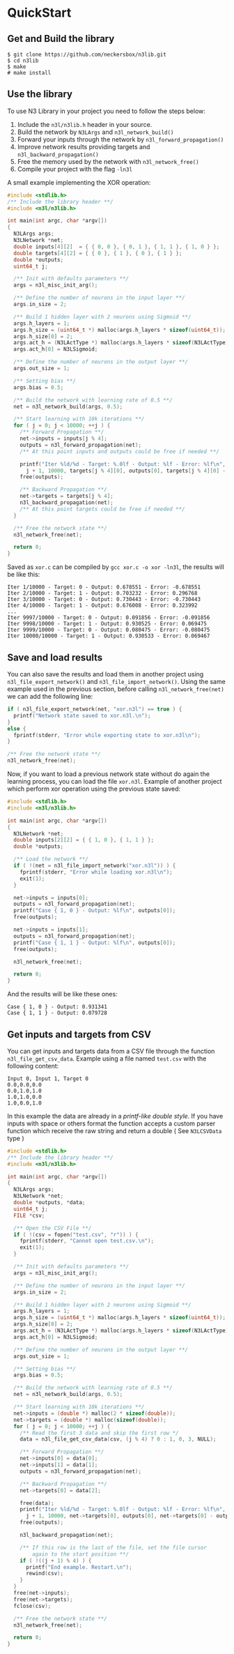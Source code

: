 # QuickStart

## Get and Build the library

```
$ git clone https://github.com/neckersbox/n3lib.git
$ cd n3lib
$ make
# make install
```

## Use the library

To use N3 Library in your project you need to follow the steps below:

1. Include the `n3l/n3lib.h` header in your source.
2. Build the network by `N3LArgs` and `n3l_network_build()`
3. Forward your inputs through the network by `n3l_forward_propagation()`
4. Improve network results providing targets and `n3l_backward_propagation()`
5. Free the memory used by the network with `n3l_network_free()`
6. Compile your project with the flag `-ln3l`

A small example implementing the XOR operation:
```C
#include <stdlib.h>
/** Include the library header **/
#include <n3l/n3lib.h>

int main(int argc, char *argv[])
{
  N3LArgs args;
  N3LNetwork *net;
  double inputs[4][2]  = { { 0, 0 }, { 0, 1 }, { 1, 1 }, { 1, 0 } };
  double targets[4][2] = { { 0 }, { 1 }, { 0 }, { 1 } };
  double *outputs;
  uint64_t j;

  /** Init with defaults parameters **/
  args = n3l_misc_init_arg();

  /** Define the number of neurons in the input layer **/
  args.in_size = 2;

  /** Build 1 hidden layer with 2 neurons using Sigmoid **/
  args.h_layers = 1;
  args.h_size = (uint64_t *) malloc(args.h_layers * sizeof(uint64_t));
  args.h_size[0] = 2;
  args.act_h = (N3LActType *) malloc(args.h_layers * sizeof(N3LActType));
  args.act_h[0] = N3LSigmoid;

  /** Define the number of neurons in the output layer **/
  args.out_size = 1;

  /** Setting bias **/
  args.bias = 0.5;

  /** Build the network with learning rate of 0.5 **/
  net = n3l_network_build(args, 0.5);

  /** Start learning with 10k iterations **/
  for ( j = 0; j < 10000; ++j ) {
    /** Forward Propagation **/
    net->inputs = inputs[j % 4];
    outputs = n3l_forward_propagation(net);
    /** At this point inputs and outputs could be free if needed **/

    printf("Iter %ld/%d - Target: %.0lf - Output: %lf - Error: %lf\n",
      j + 1, 10000, targets[j % 4][0], outputs[0], targets[j % 4][0] - outputs[0]);
    free(outputs);

    /** Backward Propagation **/
    net->targets = targets[j % 4];
    n3l_backward_propagation(net);
    /** At this point targets could be free if needed **/
  }

  /** Free the network state **/
  n3l_network_free(net);

  return 0;
}
```

Saved as `xor.c` can be compiled by `gcc xor.c -o xor -ln3l`, the results will be like this:

```
Iter 1/10000 - Target: 0 - Output: 0.678551 - Error: -0.678551
Iter 2/10000 - Target: 1 - Output: 0.703232 - Error: 0.296768
Iter 3/10000 - Target: 0 - Output: 0.730443 - Error: -0.730443
Iter 4/10000 - Target: 1 - Output: 0.676008 - Error: 0.323992
...
Iter 9997/10000 - Target: 0 - Output: 0.091856 - Error: -0.091856
Iter 9998/10000 - Target: 1 - Output: 0.930525 - Error: 0.069475
Iter 9999/10000 - Target: 0 - Output: 0.080475 - Error: -0.080475
Iter 10000/10000 - Target: 1 - Output: 0.930533 - Error: 0.069467
```

## Save and load results

You can also save the results and load them in another project using `n3l_file_export_network()` and `n3l_file_import_network()`.
Using the same example used in the previous section, before calling `n3l_network_free(net)` we can add the following line:

```C
if ( n3l_file_export_network(net, "xor.n3l") == true ) {
  printf("Network state saved to xor.n3l.\n");
}
else {
  fprintf(stderr, "Error while exporting state to xor.n3l\n");
}

/** Free the network state **/
n3l_network_free(net);
```

Now, if you want to load a previous network state without do again the learning process, you can load the file `xor.n3l`.
Example of another project which perform xor operation using the previous state saved:

```C
#include <stdlib.h>
#include <n3l/n3lib.h>

int main(int argc, char *argv[])
{
  N3LNetwork *net;
  double inputs[2][2] = { { 1, 0 }, { 1, 1 } };
  double *outputs;

  /** Load the network **/
  if ( !(net = n3l_file_import_network("xor.n3l")) ) {
    fprintf(stderr, "Error while loading xor.n3l\n");
    exit(1);
  }

  net->inputs = inputs[0];
  outputs = n3l_forward_propagation(net);
  printf("Case { 1, 0 } - Output: %lf\n", outputs[0]);
  free(outputs);

  net->inputs = inputs[1];
  outputs = n3l_forward_propagation(net);
  printf("Case { 1, 1 } - Output: %lf\n", outputs[0]);
  free(outputs);

  n3l_network_free(net);

  return 0;
}
```

And the results will be like these ones:

```
Case { 1, 0 } - Output: 0.931341
Case { 1, 1 } - Output: 0.079728
```

## Get inputs and targets from CSV

You can get inputs and targets data from a CSV file through the function `n3l_file_get_csv_data`.
Example using a file named `test.csv` with the following content:

```
Input 0, Input 1, Target 0
0.0,0.0,0.0
0.0,1.0,1.0
1.0,1.0,0.0
1.0,0.0,1.0
```

In this example the data are already in a _printf-like double style_. If you have inputs with space or others format the function accepts a custom parser function which receive the raw string and return
a double ( See `N3LCSVData` type )

```C
#include <stdlib.h>
/** Include the library header **/
#include <n3l/n3lib.h>

int main(int argc, char *argv[])
{
  N3LArgs args;
  N3LNetwork *net;
  double *outputs, *data;
  uint64_t j;
  FILE *csv;

  /** Open the CSV File **/
  if ( !(csv = fopen("test.csv", "r")) ) {
    fprintf(stderr, "Cannot open test.csv.\n");
    exit(1);
  }

  /** Init with defaults parameters **/
  args = n3l_misc_init_arg();

  /** Define the number of neurons in the input layer **/
  args.in_size = 2;

  /** Build 1 hidden layer with 2 neurons using Sigmoid **/
  args.h_layers = 1;
  args.h_size = (uint64_t *) malloc(args.h_layers * sizeof(uint64_t));
  args.h_size[0] = 2;
  args.act_h = (N3LActType *) malloc(args.h_layers * sizeof(N3LActType));
  args.act_h[0] = N3LSigmoid;

  /** Define the number of neurons in the output layer **/
  args.out_size = 1;

  /** Setting bias **/
  args.bias = 0.5;

  /** Build the network with learning rate of 0.5 **/
  net = n3l_network_build(args, 0.5);

  /** Start learning with 10k iterations **/
  net->inputs = (double *) malloc(2 * sizeof(double));
  net->targets = (double *) malloc(sizeof(double));
  for ( j = 0; j < 10000; ++j ) {
    /** Read the first 3 data and skip the first row */
    data = n3l_file_get_csv_data(csv, (j % 4) ? 0 : 1, 0, 3, NULL);

    /** Forward Propagation **/
    net->inputs[0] = data[0];
    net->inputs[1] = data[1];
    outputs = n3l_forward_propagation(net);

    /** Backward Propagation **/
    net->targets[0] = data[2];

    free(data);
    printf("Iter %ld/%d - Target: %.0lf - Output: %lf - Error: %lf\n",
      j + 1, 10000, net->targets[0], outputs[0], net->targets[0] - outputs[0]);
    free(outputs);

    n3l_backward_propagation(net);

    /** If this row is the last of the file, set the file cursor
        again to the start position **/
    if ( !((j + 1) % 4) ) {
      printf("End example. Restart.\n");
      rewind(csv);
    }
  }
  free(net->inputs);
  free(net->targets);
  fclose(csv);

  /** Free the network state **/
  n3l_network_free(net);

  return 0;
}
```
